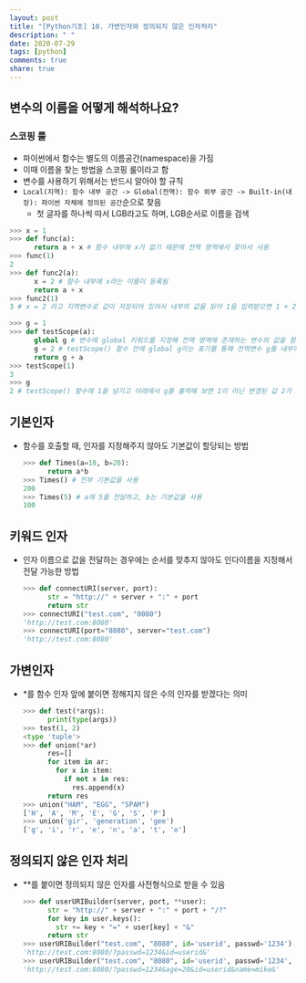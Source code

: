 ```yaml
---
layout: post
title: "[Python기초] 10. 가변인자와 정의되지 않은 인자처리"
description: " "
date: 2020-07-29
tags: [python]
comments: true
share: true
---
```




## 변수의 이름을 어떻게 해석하나요?

### 스코핑 룰
  - 파이썬에서 함수는 별도의 이름공간(namespace)을 가짐
  - 이때 이름을 찾는 방법을 스코핑 룰이라고 함
  - 변수를 사용하기 위해서는 반드시 알아야 할 규칙
  - ```Local(지역): 함수 내부 공간 -> Global(전역): 함수 외부 공간 -> Built-in(내장): 파이썬 자체에 정의된 공간```순으로 찾음
    - 첫 글자를 하나씩 따서 LGB라고도 하며, LGB순서로 이름을 검색
  ```python
  >>> x = 1
  >>> def func(a):
        return a + x # 함수 내부에 x가 없기 때문에 전역 영역에서 찾아서 사용
  >>> func(1)
  2
  >>> def func2(a):
        x = 2 # 함수 내부에 x라는 이름이 등록됨
        return a + x
  >>> func2(1)
  3 # x = 2 라고 지역변수로 값이 저장되어 있어서 내부의 값을 읽어 1을 입력받으면 1 + 2를 연산해서 3을 리턴
  ```
  ```python
  >>> g = 1
  >>> def testScope(a):
        global g # 변수에 global 키워드를 지정해 전역 영역에 존재하는 변수의 값을 함수 내부에서 참조해서 사용
        g = 2 # testScope() 함수 안에 global g라는 표기를 통해 전역변수 g를 내부에서 참조한다는 선언을 하면 불변형식이지만 읽기와 쓰기가 가능
        return g + a
  >>> testScope(1)
  3
  >>> g
  2 # testScope() 함수에 1을 넘기고 아래에서 g를 출력해 보면 1이 아닌 변경된 값 2가 출력되며, 전역 변수에 값을 쓰기를 했음을 알 수 있음
  ```

## 기본인자
  - 함수를 호출할 때, 인자를 지정해주지 않아도 기본값이 할당되는 방법
    ```python
    >>> def Times(a=10, b=20):
          return a*b
    >>> Times() # 전부 기본값을 사용
    200
    >>> Times(5) # a에 5를 전달하고, b는 기본값을 사용
    100
    ```

## 키워드 인자
  - 인자 이름으로 값을 전달하는 경우에는 순서를 맞추지 않아도 인다이름을 지정해서 전달 가능한 방법
    ```python
    >>> def connectURI(server, port):
          str = "http://" + server + ":" + port
          return str
    >>> connectURI("test.com", "8080")
    'http://test.com:8080'
    >>> connectURI(port="8080", server="test.com")
    'http://test.com:8080'
    ```

## 가변인자
  - *를 함수 인자 앞에 붙이면 정해지지 않은 수의 인자를 받겠다는 의미
    ```python
    >>> def test(*args):
          print(type(args))
    >>> test(1, 2)
    <type 'tuple'>
    >>> def union(*ar)
          res=[]
          for item in ar:
            for x in item:
              if not x in res:
                res.append(x)
          return res
    >>> union("HAM", "EGG", "SPAM")
    ['H', 'A', 'M', 'E', 'G', 'S', 'P']
    >>> union('gir', 'generation', 'gee')
    ['g', 'i', 'r', 'e', 'n', 'a', 't', 'o']
    ```
    
## 정의되지 않은 인자 처리
  - **를 붙이면 정의되지 않은 인자를 사전형식으로 받을 수 있음
    ```python
    >>> def userURIBuilder(server, port, **user):
          str = "http://" + server + ":" + port + "/?"
          for key in user.keys():
            str += key + "=" + user[key] + "&"
          return str
    >>> userURIBuilder("test.com", "8080", id='userid', passwd='1234')
    'http://test.com:8080/?passwd=1234&id=userid&'
    >>> userURIBuilder("test.com", "8080", id='userid', passwd='1234', name='mike', age='20')
    'http://test.com:8080/?passwd=1234&age=20&id=userid&name=mike&'
    ```

